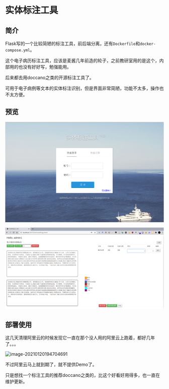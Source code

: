 # 实体标注工具

## 简介

Flask写的一个比较简陋的标注工具，前后端分离，还有`Dockerfile`和`docker-compose.yml`。

这个电子病历标注工具，应该是麦酱几年前造的轮子，之前教研室用的是这个，内部用的也没有好好写，勉强能用。

后来都去用doccano之类的开源标注工具了。

可用于电子病例等文本的实体标注识别，但是界面非常简陋，功能不太多，操作也不太方便。

## 预览

![image-20210120192804219](README/image-20210120192804219.png)

![image-20210120192727373](README/image-20210120192727373.png)

## 部署使用

这几天清理阿里云的时候发现它一直在那个没人用的阿里云上跑着，都好几年了。。。

![image-20210120194704691](/home/zjk/annotation/README/image-20210120194704691.png)

不过阿里云马上就到期了，就不提供Demo了。

只是想找一个标注工具的推荐doccano之类的，比这个好看好用得多，也一直在维护更新。